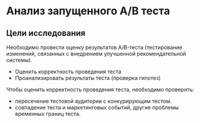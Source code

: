 # Анализ запущенного A/B теста

## Цели исследования
Необходимо провести оценку результатов A/B-теста (тестирование изменений, связанных с внедрением улучшенной рекомендательной системы).

- Оценить корректность проведения теста
- Проанализировать результаты теста (проверка гипотез)

Чтобы оценить корректность проведения теста, необходимо проверить:

  - пересечение тестовой аудитории с конкурирующим тестом.
  - совпадение теста и маркетинговых событий, другие проблемы временных границ теста.

